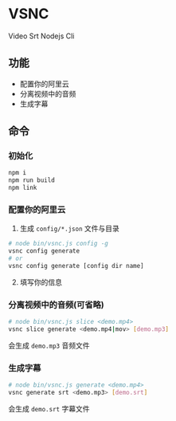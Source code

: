 # VSNC

Video Srt Nodejs Cli

## 功能

- 配置你的阿里云
- 分离视频中的音频
- 生成字幕

## 命令

### 初始化

```bash
npm i
npm run build
npm link
```

### 配置你的阿里云

1. 生成 `config/*.json` 文件与目录

```bash
# node bin/vsnc.js config -g
vsnc config generate
# or
vsnc config generate [config dir name]
```

2. 填写你的信息

### 分离视频中的音频(可省略)

```bash
# node bin/vsnc.js slice <demo.mp4>
vsnc slice generate <demo.mp4|mov> [demo.mp3]
```

会生成 `demo.mp3` 音频文件

### 生成字幕

```bash
# node bin/vsnc.js generate <demo.mp4>
vsnc generate srt <demo.mp3> [demo.srt]
```

会生成 `demo.srt` 字幕文件
